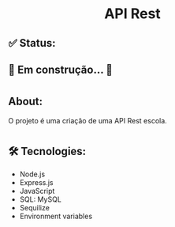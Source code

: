<h1 align="center">API Rest</h1>

## ✅ Status:
<h2>🚧 Em construção... 🚧</h2>

#

## About:
<p>O projeto é uma criação de uma API Rest escola.</p>

#

## 🛠 Tecnologies:
 <ul>
    <li>Node.js</li>
    <li>Express.js</li>
    <li>JavaScript</li>
    <li>SQL: MySQL</li>
    <li>Sequilize</li>
    <li>Environment variables</li>
 </ul>
